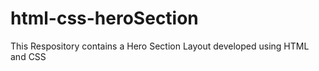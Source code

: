 # html-css-heroSection
This Respository contains a Hero Section Layout developed using HTML and CSS 
